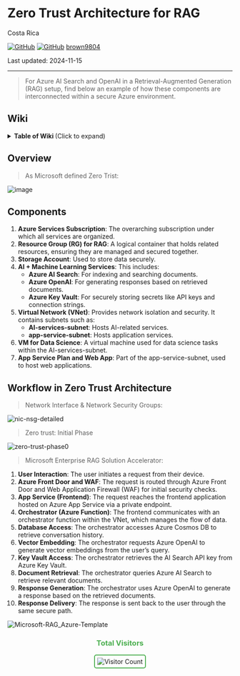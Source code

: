#  Zero Trust Architecture for RAG 

Costa Rica

[![GitHub](https://badgen.net/badge/icon/github?icon=github&label)](https://github.com) 
[![GitHub](https://img.shields.io/badge/--181717?logo=github&logoColor=ffffff)](https://github.com/)
[brown9804](https://github.com/brown9804)

Last updated: 2024-11-15

----------

> For Azure AI Search and OpenAI in a Retrieval-Augmented Generation (RAG) setup, find below an example of how these components are interconnected within a secure Azure environment.

## Wiki 

<details>
<summary><b>Table of Wiki </b> (Click to expand)</summary>
   
- [RAG Microsoft Drawio/visio templates](https://github.com/Azure/GPT-RAG/blob/main/media/visio/Enterprise%20RAG.vsdx)
- [RAG Microsoft Enterprise RAG Solution Accelerator (GPT-RAG) - github repo](https://github.com/Azure/GPT-RAG)
- [Overview – Apply Zero Trust principles to Azure IaaS](https://learn.microsoft.com/en-us/security/zero-trust/azure-infrastructure-overview)
- [Zero Trust defined](https://www.microsoft.com/en-us/security/business/zero-trust?msockid=38ec3806873362243e122ce086486339)
- [Zero Trust Essentials eBook](https://cdn-dynmedia-1.microsoft.com/is/content/microsoftcorp/microsoft/final/en-us/microsoft-brand/documents/zero-trust-essentials-ebook.pdf)
  
</details>

## Overview

> As Microsoft defined Zero Trist:

![image](https://github.com/user-attachments/assets/da80a334-e6a0-4d53-aa9f-9b81029980fe)


## Components

1. **Azure Services Subscription**: The overarching subscription under which all services are organized.
2. **Resource Group (RG) for RAG**: A logical container that holds related resources, ensuring they are managed and secured together.
3. **Storage Account**: Used to store data securely.
4. **AI + Machine Learning Services**: This includes:
   - **Azure AI Search**: For indexing and searching documents.
   - **Azure OpenAI**: For generating responses based on retrieved documents.
   - **Azure Key Vault**: For securely storing secrets like API keys and connection strings.
5. **Virtual Network (VNet)**: Provides network isolation and security. It contains subnets such as:
   - **AI-services-subnet**: Hosts AI-related services.
   - **app-service-subnet**: Hosts application services.
6. **VM for Data Science**: A virtual machine used for data science tasks within the AI-services-subnet.
7. **App Service Plan and Web App**: Part of the app-service-subnet, used to host web applications.

## Workflow in Zero Trust Architecture

> Network Interface & Network Security Groups: 

![nic-nsg-detailed](https://github.com/brown9804/MicrosoftCloudEssentialsHub/blob/main/0_Azure/3_AzureAI/0_AISearch/demos/1_ZeroTrustRAG/docs/0_nic-nsg-detailed.png)

> Zero trust: Initial Phase

![zero-trust-phase0](https://github.com/brown9804/MicrosoftCloudEssentialsHub/blob/main/0_Azure/3_AzureAI/0_AISearch/demos/1_ZeroTrustRAG/docs/1_zero-trust-phase0.png)

> Microsoft Enterprise RAG Solution Accelerator: 

1. **User Interaction**: The user initiates a request from their device.
2. **Azure Front Door and WAF**: The request is routed through Azure Front Door and Web Application Firewall (WAF) for initial security checks.
3. **App Service (Frontend)**: The request reaches the frontend application hosted on Azure App Service via a private endpoint.
4. **Orchestrator (Azure Function)**: The frontend communicates with an orchestrator function within the VNet, which manages the flow of data.
5. **Database Access**: The orchestrator accesses Azure Cosmos DB to retrieve conversation history.
6. **Vector Embedding**: The orchestrator requests Azure OpenAI to generate vector embeddings from the user’s query.
7. **Key Vault Access**: The orchestrator retrieves the AI Search API key from Azure Key Vault.
8. **Document Retrieval**: The orchestrator queries Azure AI Search to retrieve relevant documents.
9. **Response Generation**: The orchestrator uses Azure OpenAI to generate a response based on the retrieved documents.
10. **Response Delivery**: The response is sent back to the user through the same secure path.

![Microsoft-RAG_Azure-Template](https://github.com/brown9804/MicrosoftCloudEssentialsHub/blob/main/0_Azure/3_AzureAI/0_AISearch/demos/1_ZeroTrustRAG/docs/2_Microsoft-RAG_Azure-Template.png)

<div align="center">
  <h3 style="color: #4CAF50;">Total Visitors</h3>
  <img src="https://profile-counter.glitch.me/brown9804/count.svg" alt="Visitor Count" style="border: 2px solid #4CAF50; border-radius: 5px; padding: 5px;"/>
</div>